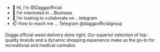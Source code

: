 - 👋 Hi, I’m @Daggaofficial
- 👀 I’m interested in ...Business
- 💞️ I’m looking to collaborate on ...telegram 
- 📫 How to reach me ... 
Telegram @daggaofficialgroup

Dagga official weed delivery done right. Our superior selection of top-quality brands and a dynamic shopping experience make us the go-to for recreational and medical cannabis.
